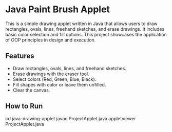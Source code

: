 # Java Paint Brush Applet

This is a simple drawing applet written in Java that allows users to draw rectangles, ovals, lines, freehand sketches, and erase drawings. It includes basic color selection and fill options.
This project showcases the application of OOP principles in design and execution.

## Features

- Draw rectangles, ovals, lines, and freehand sketches.
- Erase drawings with the eraser tool.
- Select colors (Red, Green, Blue, Black).
- Fill shapes with color or leave them unfilled.
- Clear the canvas.

## How to Run
cd java-drawing-applet
javac ProjectApplet.java
appletviewer ProjectApplet.java


